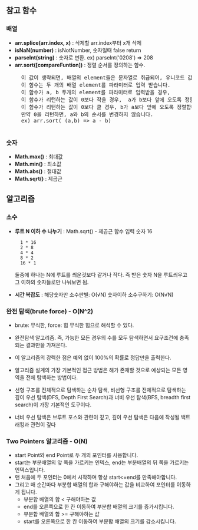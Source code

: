 ## 참고 함수

### 배열
- **arr.splice(arr.index, x)** : 삭제할 arr.index부터 x개 삭제
- **isNaN(number)** : isNotNumber, 숫자일때 false return
- **parseInt(string)** : 숫자로 변환. ex) parseInt('0208') => 208
- **arr.sort([compareFuntion])** : 정렬 순서를 정의하는 함수.
    <pre>
    이 값이 생략되면, 배열의 element들은 문자열로 취급되어, 유니코드 값 순서대로 정렬됩니다.
    이 함수는 두 개의 배열 element를 파라미터로 입력 받습니다.
    이 함수가 a, b 두개의 element를 파라미터로 입력받을 경우,
    이 함수가 리턴하는 값이 0보다 작을 경우,  a가 b보다 앞에 오도록 정렬하고,
    이 함수가 리턴하는 값이 0보다 클 경우, b가 a보다 앞에 오도록 정렬합니다.
    만약 0을 리턴하면, a와 b의 순서를 변경하지 않습니다.
    ex) arr.sort( (a,b) => a - b)
    </pre>

### 숫자
- **Math.max()** : 최대값
- **Math.min()** : 최소값
- **Math.abs()** : 절대값
- **Math.sqrt()** : 제곱근




## 알고리즘

### 소수
- **루트 N 이하 수 나누기** : Math.sqrt() - 제곱근 함수
        입력 숫자 16

        1 * 16
        2 * 8
        4 * 4
        8 * 2
        16 * 1 

    둘중에 하나는 N에 루트를 씌운것보다 같거나 작다.
    즉 받은 숫자 N을 루트씌우고 그 이하의 숫자들로만 나눠보면 됨.
- **시간 복잡도** : 
                 해당숫자만 소수판별: O(√N)
                 숫자이하 소수구하기: O(N√N)


### 완전 탐색(brute force) - O(N^2)
- brute: 무식한, force: 힘   무식한 힘으로 해석할 수 있다.
- 완전탐색 알고리즘. 즉, 가능한 모든 경우의 수를 모두 탐색하면서 요구조건에 충족되는 결과만을 가져온다.
- 이 알고리즘의 강력한 점은 예외 없이 100%의 확률로 정답만을 출력한다.

- 알고리즘 설계의 가장 기본적인 접근 방법은 해가 존재할 것으로 예상되는 모든 영역을 전체 탐색하는 방법이다.
- 선형 구조를 전체적으로 탐색하는 순차 탐색, 비선형 구조를 전체적으로 탐색하는 깊이 우선 탐색(DFS, Depth First Search)과 너비 우선 탐색(BFS, breadth first search)이 가장 기본적인 도구이다.
* 너비 우선 탐색은 브루트 포스와 관련이 깊고, 깊이 우선 탐색은 다음에 작성될 백트래킹과 관련이 깊다
 

### Two Pointers 알고리즘 - O(N) 
 - start Point와 end Point로 두 개의 포인터를 사용합니다.
 - start는 부분배열의 앞 쪽을 가르키는 인덱스, end는 부분배열의 뒤 쪽을 가르키는 인덱스입니다.
 - 맨 처음에 두 포인터는 0에서 시작하며 항상 start<=end를 만족해야합니다.
 - 그리고 매 순간마다 부분합 배열의 합과 구해야하는 값을 비교하여 포인터를 이동하게 됩니다.
    - 부분합 배열의 합 < 구해야하는 값
    - end를 오른쪽으로 한 칸 이동하여 부분합 배열의 크기를 증가시킵니다.
    - 부분합 배열의 합 >= 구해야하는 값
    - start를 오른쪽으로 한 칸 이동하여 부분합 배열의 크기를 감소시킵니다.
